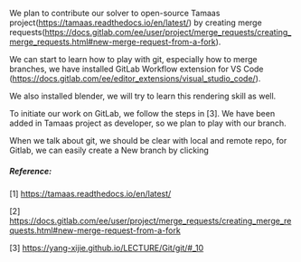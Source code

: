We plan to contribute our solver to open-source Tamaas project(https://tamaas.readthedocs.io/en/latest/) by creating merge requests(https://docs.gitlab.com/ee/user/project/merge_requests/creating_merge_requests.html#new-merge-request-from-a-fork).

We can start to learn how to play with git, especially how to merge branches, we have installed GitLab Workflow extension for VS Code (https://docs.gitlab.com/ee/editor_extensions/visual_studio_code/). 

We also installed blender, we will try to learn this rendering skill as well.

To initiate our work on GitLab, we follow the steps in [3]. We have been added in Tamaas project as developer, so we plan to play with our branch.

When we talk about git, we should be clear with local and remote repo, for Gitlab, we can easily create a New branch by clicking 





##### Reference:

[1] https://tamaas.readthedocs.io/en/latest/

[2] https://docs.gitlab.com/ee/user/project/merge_requests/creating_merge_requests.html#new-merge-request-from-a-fork

[3] https://yang-xijie.github.io/LECTURE/Git/git/#_10